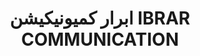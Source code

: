 ---
title: "ابرار کمیونیکیشن IBRAR COMMUNICATION"
url: /khrchy/brr-khmywnykhyshn-ibrar-communication/
shop: shop
---